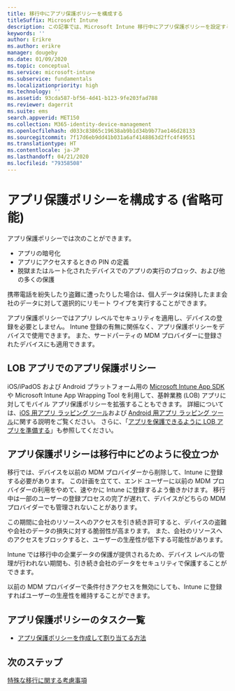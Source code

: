 ```yaml
---
title: 移行中にアプリ保護ポリシーを構成する
titleSuffix: Microsoft Intune
description: この記事では、Microsoft Intune 移行中にアプリ保護ポリシーを設定するために必要な手順について説明します。
keywords: ''
author: Erikre
ms.author: erikre
manager: dougeby
ms.date: 01/09/2020
ms.topic: conceptual
ms.service: microsoft-intune
ms.subservice: fundamentals
ms.localizationpriority: high
ms.technology: ''
ms.assetid: 93cda587-bf56-4d41-b123-9fe203fad788
ms.reviewer: dagerrit
ms.suite: ems
search.appverid: MET150
ms.collection: M365-identity-device-management
ms.openlocfilehash: d033c83865c19638ab9b1d34b9b77ae146d28133
ms.sourcegitcommit: 7f17d6eb9dd41b031a6af4148863d2ffc4f49551
ms.translationtype: HT
ms.contentlocale: ja-JP
ms.lasthandoff: 04/21/2020
ms.locfileid: "79358508"
---
```

# <a name="configure-app-protection-policies-optional"></a>アプリ保護ポリシーを構成する (省略可能)


アプリ保護ポリシーでは次のことができます。
* アプリの暗号化
* アプリにアクセスするときの PIN の定義
* 脱獄またはルート化されたデバイスでのアプリの実行のブロック、および他の多くの保護

携帯電話を紛失したり盗難に遭ったりした場合は、個人データは保持したまま会社のデータに対して選択的にリモート ワイプを実行することができます。

アプリ保護ポリシーではアプリ レベルでセキュリティを適用し、デバイスの登録を必要としません。 Intune 登録の有無に関係なく、アプリ保護ポリシーをデバイスで使用できます。 また、サードパーティの MDM プロバイダーに登録されたデバイスにも適用できます。

## <a name="app-protection-policies-with-lob-apps"></a>LOB アプリでのアプリ保護ポリシー

iOS/iPadOS および Android プラットフォーム用の [Microsoft Intune App SDK](../developer/app-sdk-get-started.md) や Microsoft Intune App Wrapping Tool を利用して、基幹業務 (LOB) アプリに対してモバイル アプリ保護ポリシーを拡張することもできます。 詳細については、[iOS 用アプリ ラッピング ツール](../developer/app-wrapper-prepare-ios.md)および [Android 用アプリ ラッピング ツール](./../developer/app-wrapper-prepare-android.md)に関する説明をご覧ください。 さらに、「[アプリを保護できるように LOB アプリを準備する](../developer/apps-prepare-mobile-application-management.md)」も参照してください。

## <a name="how-do-app-protection-policies-help-during-migration"></a>アプリ保護ポリシーは移行中にどのように役立つか

移行では、デバイスを以前の MDM プロバイダーから削除して、Intune に登録する必要があります。 この計画を立てて、エンド ユーザーに以前の MDM プロバイダーの利用をやめて、速やかに Intune に登録するよう働きかけます。 移行中は一部のユーザーの登録プロセスの完了が遅れて、デバイスがどちらの MDM プロバイダーでも管理されないことがあります。

この期間に会社のリソースへのアクセスを引き続き許可すると、デバイスの盗難や会社のデータの損失に対する脆弱性が高まります。 また、会社のリソースへのアクセスをブロックすると、ユーザーの生産性が低下する可能性があります。

Intune では移行中の企業データの保護が提供されるため、デバイス レベルの管理が行われない期間も、引き続き会社のデータをセキュリティで保護することができます。

以前の MDM プロバイダーで条件付きアクセスを無効にしても、Intune に登録すればユーザーの生産性を維持することができます。

## <a name="task-list-for-app-protection-policies"></a>アプリ保護ポリシーのタスク一覧

- [アプリ保護ポリシーを作成して割り当てる方法](../apps/app-protection-policies.md)

## <a name="next-steps"></a>次のステップ

[特殊な移行に関する考慮事項](migration-guide-considerations.md)
